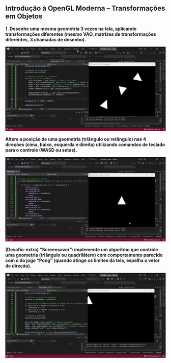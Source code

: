 ## Introdução à OpenGL Moderna – Transformações em Objetos

<b>1. Desenhe uma mesma geometria 3 vezes na tela, aplicando transformações diferentes (mesmo VAO, matrizes de transformações diferentes, 3 chamadas de desenho).</b>

<img alt="gif" title="gif" src="./prints/L31.gif" width ="1000"/>

<b>Altere a posição de uma geometria (triângulo ou retângulo) nas 4 direções (cima, baixo, esquerda e direita) utilizando comandos de teclado para o controle (WASD ou setas).</b>

<img alt="gif" title="gif" src="./prints/L32.gif" width ="1000"/>

<b>(Desafio-extra) “Screensaver”: implemente um algoritmo que controle uma geometria (triângulo ou quadrilátero) com comportamento parecido com o do jogo “Pong” (quando atinge os limites da tela, espelha o vetor de direção).</b>

<img alt="gif" title="gif" src="./prints/L33.gif" width ="1000"/>
